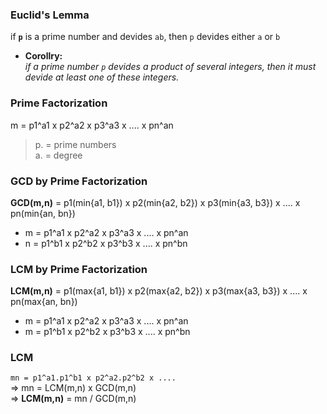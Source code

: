 ### Euclid's Lemma  
if **`p`** is a prime number and devides `ab`, then `p` devides either `a` or `b`  
- **Corollry:**  
  _if a prime number `p` devides a product of several integers, then it must devide at least one of these integers._  

### Prime Factorization  
m = p1^a1 x p2^a2 x p3^a3 x .... x pn^an  
> p. = prime numbers  
> a. = degree  

### GCD by Prime Factorization
**GCD(m,n)** = p1(min{a1, b1}) x p2(min{a2, b2}) x p3(min{a3, b3}) x .... x pn(min{an, bn})  
* m = p1^a1 x p2^a2 x p3^a3 x .... x pn^an  
* n = p1^b1 x p2^b2 x p3^b3 x .... x pn^bn  

### LCM by Prime Factorization
**LCM(m,n)** = p1(max{a1, b1}) x p2(max{a2, b2}) x p3(max{a3, b3}) x .... x pn(max{an, bn})  
* m = p1^a1 x p2^a2 x p3^a3 x .... x pn^an  
* m = p1^b1 x p2^b2 x p3^b3 x .... x pn^bn  

### LCM  
```mn = p1^a1.p1^b1 x p2^a2.p2^b2 x ....```  
=> mn = LCM(m,n) x GCD(m,n)  
=> **LCM(m,n)** = mn / GCD(m,n)
